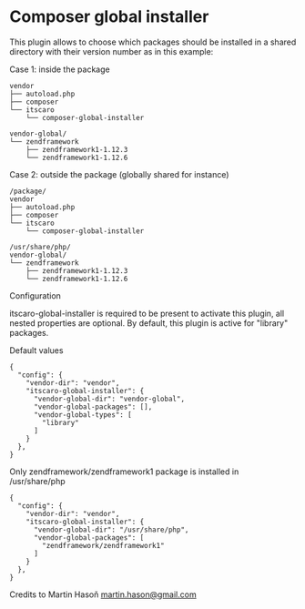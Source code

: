 Composer global installer
=======================

This plugin allows to choose which packages should be installed in a shared directory with their version number as in this example:

Case 1: inside the package
```
vendor
├── autoload.php
├── composer
└── itscaro
    └── composer-global-installer

vendor-global/
└── zendframework
    ├── zendframework1-1.12.3
    └── zendframework1-1.12.6
```
Case 2: outside the package (globally shared for instance)
```
/package/
vendor
├── autoload.php
├── composer
└── itscaro
    └── composer-global-installer

/usr/share/php/
vendor-global/
└── zendframework
    ├── zendframework1-1.12.3
    └── zendframework1-1.12.6
```

Configuration

itscaro-global-installer is required to be present to activate this plugin, all nested properties are optional. By default, this plugin is active for "library" packages.

Default values

```
{
  "config": {
    "vendor-dir": "vendor",
    "itscaro-global-installer": {
      "vendor-global-dir": "vendor-global",
      "vendor-global-packages": [],
      "vendor-global-types": [
        "library"
      ]
    }
  },
}
```

Only zendframework/zendframework1 package is installed in /usr/share/php
```
{
  "config": {
    "vendor-dir": "vendor",
    "itscaro-global-installer": {
      "vendor-global-dir": "/usr/share/php",
      "vendor-global-packages": [
        "zendframework/zendframework1"
      ]
    }
  },
}
```

Credits to Martin Hasoň <martin.hason@gmail.com>
